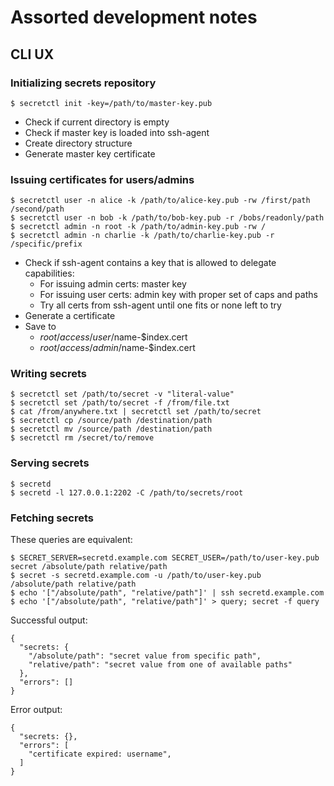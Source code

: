 # Assorted development notes

## CLI UX

### Initializing secrets repository

```console
$ secretctl init -key=/path/to/master-key.pub
```

- Check if current directory is empty
- Check if master key is loaded into ssh-agent
- Create directory structure
- Generate master key certificate


### Issuing certificates for users/admins

```console
$ secretctl user -n alice -k /path/to/alice-key.pub -rw /first/path /second/path
$ secretctl user -n bob -k /path/to/bob-key.pub -r /bobs/readonly/path
$ secretctl admin -n root -k /path/to/admin-key.pub -rw /
$ secretctl admin -n charlie -k /path/to/charlie-key.pub -r /specific/prefix
```

- Check if ssh-agent contains a key that is allowed to delegate capabilities:
    - For issuing admin certs: master key
    - For issuing user certs: admin key with proper set of caps and paths
    - Try all certs from ssh-agent until one fits or none left to try
- Generate a certificate
- Save to
    - $root/access/user/$name-$index.cert
    - $root/access/admin/$name-$index.cert


### Writing secrets

```console
$ secretctl set /path/to/secret -v "literal-value"
$ secretctl set /path/to/secret -f /from/file.txt
$ cat /from/anywhere.txt | secretctl set /path/to/secret
$ secretctl cp /source/path /destination/path
$ secretctl mv /source/path /destination/path
$ secretctl rm /secret/to/remove
```


### Serving secrets

```console
$ secretd
$ secretd -l 127.0.0.1:2202 -C /path/to/secrets/root
```


### Fetching secrets

These queries are equivalent:

```console
$ SECRET_SERVER=secretd.example.com SECRET_USER=/path/to/user-key.pub secret /absolute/path relative/path
$ secret -s secretd.example.com -u /path/to/user-key.pub /absolute/path relative/path
$ echo '["/absolute/path", "relative/path"]' | ssh secretd.example.com
$ echo '["/absolute/path", "relative/path"]' > query; secret -f query
```

Successful output:

```
{
  "secrets: {
    "/absolute/path": "secret value from specific path",
    "relative/path": "secret value from one of available paths"
  },
  "errors": []
}
```

Error output:

```
{
  "secrets: {},
  "errors": [
    "certificate expired: username",
  ]
}
```
